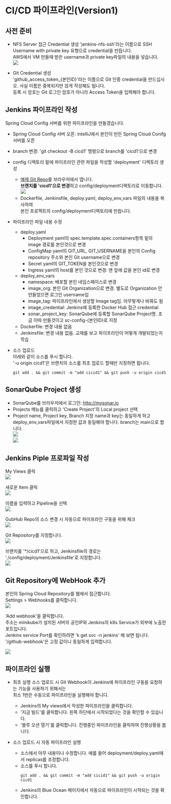 # CI/CD 파이프라인(Version1)

## 사전 준비 
- NFS Server 접근 Credential 생성
  'jenkins-nfs-ssh'라는 이름으로 SSH Username with private key 유형으로 credential을 만듭니다.   
  AWS에서 VM 만들때 받은 username과 private key파일의 내용을 넣습니다.  
  ![](images/2024-08-08-12-41-52.png)  

- Git Credential 생성  
  'github_access_token_{본인ID}'라는 이름으로 Git 인증 credential을 만드십시오. 
  사실 이름은 중복되지만 않게 작성해도 됩니다.   
  등록 시 암호는 Git 로그인 암호가 아니라 Access Token을 입력해야 합니다.   

## Jenkins 파이프라인 작성
Spring Cloud Config 서버를 위한 파이프라인을 만들겠습니다.
- Spring Cloud Config 서버 오픈: intelliJ에서 본인이 만든 Spring Cloud Conifg 서버를 오픈     
- branch 변경: 'git checkout -B cicd1' 명령으로 branch를 'cicd1'으로 변경  
- config 디렉토리 밑에 파이프라인 관련 파일을 작성할 'deployment' 디렉토리 생성   
  - [예제 Git Repo](https://github.com/cna-bootcamp/sc/tree/cicd1/config/deployment)를 브라우저에서 엽니다.  
    **브랜치를 'cicd1'으로 변경**하고 config/deployment디렉토리로 이동합니다.  
    ![](images/2024-08-08-12-48-39.png)
  - Dockerfile, Jenkinsfile, deploy.yaml, deploy_env_vars 파일의 내용을 복사하여   
    본인 프로젝트의 config/deployment디렉토리에 만듭니다.   

- 파이프라인 파일 내용 수정  
  - deploy.yaml
    - Deployment yaml의 spec.template.spec.containers항목 밑의 image 경로를 본인것으로 변경     
    - ConfigMap yaml의 GIT_URL, GIT_USERNAME을 본인의 Config repository 주소와 본인 Git username으로 변경  
    - Secret yaml의 GIT_TOKEN을 본인것으로 변경   
    - Ingress yaml의 host를 본인 것으로 변경: 맨 앞에 값을 본인 id로 변경   
  - deploy_env_vars
    - namespace: 배포할 본인 네임스페이스로 변경
    - image_org: 본인 Git Organization으로 변경. 별도로 Organization 안 만들었으면 로그인 username임  
    - image_tag: 파이프라인에서 생성할 Image tag임. 아무렇게나 바꿔도 됨
    - image_credential: Jenkins에 등록한 Docker Hub 접근 credential 
    - sonar_project_key: SonarQube에 등록할 SonarQube Project명. 조금 이따 만들것이고 sc-config-{본인ID}로 지정   
  - Dockerfile: 변경 내용 없음  
  - Jenkinsfile: 변경 내용 없음. 교재를 보고 파이프라인이 어떻게 개발되었는지 학습  

- 소스 업로드  
  아래와 같이 소스를 푸시 합니다.   
  '-u origin cicd1'은 브랜치의 소스를 최초 업로드 할때만 지정하면 됩니다.  
  ```
  git add . && git commit -m "add cicid1" && git push -u origin cicd1
  ```


## SonarQube Project 생성  
- SonarQube를 브라우저에서 로그인: http://mysonar.io   
- Projects 메뉴를 클릭하고 'Create Project'의 Local project 선택   
- Project name, Project key, Branch 지정
  name과 key는 동일하게 하고 deploy_env_vars파일에서 지정한 값과 동일해야 합니다. branch는 main으로 합니다.   
  ![](images/2024-08-08-13-29-24.png)  
  ![](images/2024-08-08-13-30-51.png)  

## Jenkins Piple 프로파일 작성
My Views 클릭  
![](images/2024-08-08-13-57-04.png)   

새로운 Item 클릭  
![](images/2024-08-08-13-57-24.png)  

이름을 입력하고 Pipeline을 선택  
![](images/2024-08-08-13-58-23.png)

GubHub Repo의 소스 변경 시 자동으로 파이프라인 구동을 위해 체크   
![](images/2024-08-08-13-59-16.png)   

Git Repository를 지정합니다.   
![](images/2024-08-08-14-00-14.png)

브랜치를 '*/cicd1'으로 하고, Jenkinsfile의 경로는 './config/deployment/Jenkinsfile'로 지정합니다.  
![](images/2024-08-08-14-03-12.png) 

## Git Repository에 WebHook 추가  
본인의 Spring Cloud Repository를 웹에서 접근합니다.   
Settings > Webhooks를 클릭합니다.   
![](images/2024-08-08-14-06-10.png)   

'Add webhook'을 클릭합니다.   
주소는 minikube가 설치된 서버의 공인IP와 Jenkins의 k8s Service가 외부에 노출한 포트입니다.   
Jenkins service Port를 확인하려면 'k get svc -n jenkins' 해 보면 됩니다.   
'/github-webhook'은 고정 값이니 동일하게 입력합니다.    

![](images/2024-08-08-14-07-14.png)


## 파이프라인 실행  
- 최초 실행
  소스 업로드 시 Git Webhook이 Jenkins에 파이프라인 구동을 요청하는 기능을 사용하기 위해서는   
  최소 1번은 수동으로 파이프라인을 실행해야 합니다.   
  - Jenkins의 My views에서 작성한 파이프라인을 클릭합니다.  
  - '지금 빌드'를 클릭합니다. 왼쪽 하단에서 시작되었다는 것을 확인할 수 있습니다.   
  - '블루 오션 열기'를 클릭합니다. 진행중인 파이프라인을 클릭하여 진행상황을 봅니다.   

- 소스 업로드 시 자동 파이프라인 실행   
  - 소스에서 아무 내용이나 수정합니다. 예를 들어 deployment/deploy.yaml에서 replicas를 조정합니다.   
  - 소스를 푸시 합니다.  
    ```
    git add . && git commit -m "add cicid1" && git push -u origin cicd1
    ```
  - Jenkins의 Blue Ocean 페이지에서 자동으로 파이프라인이 시작되는 것을 확인합니다.  
  

